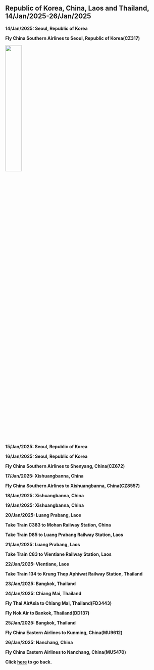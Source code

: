 ## Republic of Korea, China, Laos and Thailand, 14/Jan/2025-26/Jan/2025

**14/Jan/2025: Seoul, Republic of Korea**

**Fly China Southern Airlines to Seoul, Republic of Korea(CZ317)**

<img src="../20250114ASIA_photos/IMG_XXXX.jpeg" width="32%">

**15/Jan/2025: Seoul, Republic of Korea**

**16/Jan/2025: Seoul, Republic of Korea**

**Fly China Southern Airlines to Shenyang, China(CZ672)**

**17/Jan/2025: Xishuangbanna, China**

**Fly China Southern Airlines to Xishuangbanna, China(CZ8557)**

**18/Jan/2025: Xishuangbanna, China**

**19/Jan/2025: Xishuangbanna, China**

**20/Jan/2025: Luang Prabang, Laos**

**Take Train C383 to Mohan Railway Station, China**

**Take Train D85 to Luang Prabang Railway Station, Laos**

**21/Jan/2025: Luang Prabang, Laos**

**Take Train C83 to Vientiane Railway Station, Laos**

**22/Jan/2025: Vientiane, Laos**

**Take Train 134 to Krung Thep Aphiwat Railway Station, Thailand**

**23/Jan/2025: Bangkok, Thailand**

**24/Jan/2025: Chiang Mai, Thailand**

**Fly Thai AirAsia to Chiang Mai, Thailand(FD3443)**

**Fly Nok Air to Bankok, Thailand(DD137)**

**25/Jan/2025: Bangkok, Thailand**

**Fly China Eastern Airlines to Kunming, China(MU9612)**

**26/Jan/2025: Nanchang, China**

**Fly China Eastern Airlines to Nanchang, China(MU5470)**

**Click [here](https://wqgcx.github.io/transport/) to go back.**
